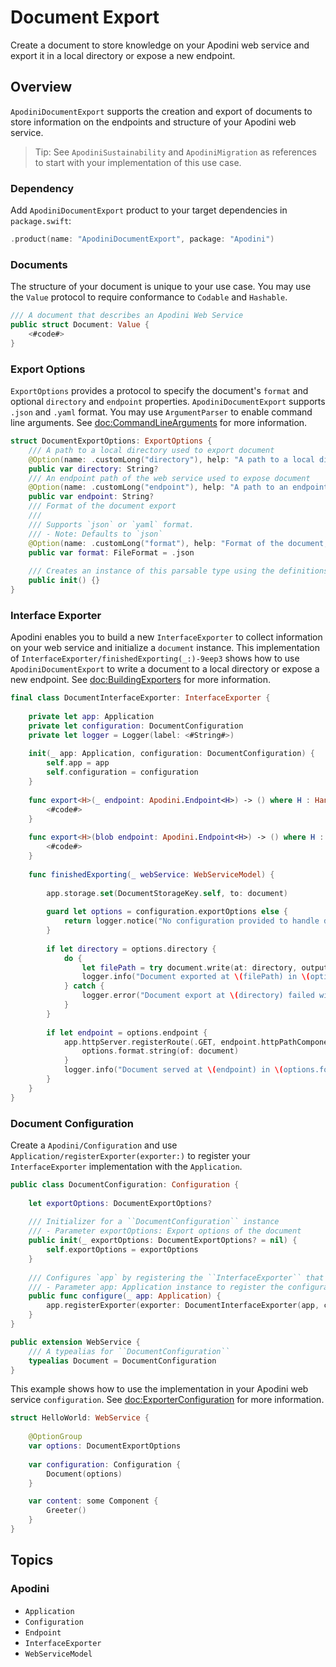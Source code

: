#  Document Export

Create a document to store knowledge on your Apodini web service and export it in a local directory or expose a new endpoint.

<!--
                  
This source file is part of the Apodini open source project

SPDX-FileCopyrightText: 2019-2021 Paul Schmiedmayer and the Apodini project authors (see CONTRIBUTORS.md) <paul.schmiedmayer@tum.de>

SPDX-License-Identifier: MIT
             
-->

## Overview

`ApodiniDocumentExport` supports the creation and export of documents to store information on the endpoints and structure of your Apodini web service.

> Tip: See `ApodiniSustainability` and `ApodiniMigration` as references to start with your implementation of this use case.

### Dependency

Add `ApodiniDocumentExport` product to your target dependencies in `package.swift`: 
```swift
.product(name: "ApodiniDocumentExport", package: "Apodini")
```

### Documents

The structure of your document is unique to your use case. You may use the `Value` protocol to require conformance to `Codable` and `Hashable`.

```swift
/// A document that describes an Apodini Web Service
public struct Document: Value {
    <#code#>
}
```

### Export Options

`ExportOptions` provides a protocol to specify the document's `format` and optional `directory` and `endpoint` properties. `ApodiniDocumentExport` supports `.json` and `.yaml` format. You may use `ArgumentParser` to enable command line arguments. See <doc:CommandLineArguments> for more information.

```swift
struct DocumentExportOptions: ExportOptions {
    /// A path to a local directory used to export document
    @Option(name: .customLong("directory"), help: "A path to a local directory to export document")
    public var directory: String?
    /// An endpoint path of the web service used to expose document
    @Option(name: .customLong("endpoint"), help: "A path to an endpoint of the web service to expose document")
    public var endpoint: String?
    /// Format of the document export
    ///
    /// Supports `json` or `yaml` format.
    /// - Note: Defaults to `json`
    @Option(name: .customLong("format"), help: "Format of the document, either `json` or `yaml`")
    public var format: FileFormat = .json
    
    /// Creates an instance of this parsable type using the definitions given by each property’s wrapper.
    public init() {}
}
```

### Interface Exporter

Apodini enables you to build a new ``InterfaceExporter`` to collect information on your web service and initialize a `document` instance. This implementation of ``InterfaceExporter/finishedExporting(_:)-9eep3`` shows how to use `ApodiniDocumentExport` to write a document to a local directory or expose a new endpoint. See <doc:BuildingExporters> for more information. 

```swift
final class DocumentInterfaceExporter: InterfaceExporter {
    
    private let app: Application
    private let configuration: DocumentConfiguration
    private let logger = Logger(label: <#String#>)
    
    init(_ app: Application, configuration: DocumentConfiguration) {
        self.app = app
        self.configuration = configuration
    }
    
    func export<H>(_ endpoint: Apodini.Endpoint<H>) -> () where H : Handler {
        <#code#>
    }
    
    func export<H>(blob endpoint: Apodini.Endpoint<H>) -> () where H : Handler, H.Response.Content == Blob {
        <#code#>
    }
    
    func finishedExporting(_ webService: WebServiceModel) {
        
        app.storage.set(DocumentStorageKey.self, to: document)
        
        guard let options = configuration.exportOptions else {
            return logger.notice("No configuration provided to handle document")
        }
            
        if let directory = options.directory {
            do {
                let filePath = try document.write(at: directory, outputFormat: options.format)
                logger.info("Document exported at \(filePath) in \(options.format.rawValue)")
            } catch {
                logger.error("Document export at \(directory) failed with error: \(error)")
            }
        }
        
        if let endpoint = options.endpoint {
            app.httpServer.registerRoute(.GET, endpoint.httpPathComponents) { _ -> String in
                options.format.string(of: document)
            }
            logger.info("Document served at \(endpoint) in \(options.format.rawValue) format")
        }
    }
}
```

### Document Configuration

Create a ``Apodini/Configuration`` and use ``Application/registerExporter(exporter:)`` to register your ``InterfaceExporter`` implementation with the ``Application``.

```swift
public class DocumentConfiguration: Configuration {
    
    let exportOptions: DocumentExportOptions?
    
    /// Initializer for a ``DocumentConfiguration`` instance
    /// - Parameter exportOptions: Export options of the document
    public init(_ exportOptions: DocumentExportOptions? = nil) {
        self.exportOptions = exportOptions
    }
    
    /// Configures `app` by registering the ``InterfaceExporter`` that handles document export
    /// - Parameter app: Application instance to register the configuration in Apodini
    public func configure(_ app: Application) {
        app.registerExporter(exporter: DocumentInterfaceExporter(app, configuration: self))
    }
}

public extension WebService {
    /// A typealias for ``DocumentConfiguration``
    typealias Document = DocumentConfiguration
}
```

This example shows how to use the implementation in your Apodini web service `configuration`. See <doc:ExporterConfiguration> for more information.

```swift
struct HelloWorld: WebService {
    
    @OptionGroup
    var options: DocumentExportOptions
    
    var configuration: Configuration {
        Document(options)
    }

    var content: some Component {
        Greeter()
    }
}
```

## Topics

### Apodini

- ``Application``
- ``Configuration``
- ``Endpoint``
- ``InterfaceExporter``
- ``WebServiceModel``
